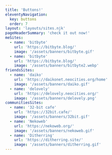 ```yaml
---
title: 'Buttons!'
eleventyNavigation:
  key: buttons
  order: 7
layout: 'layouts/sites.njk'
pageHeaderSummary: 'check it out now!'
meSites:
  - name: 'bitbyte'
    url: 'https://bitbyte.blog/'
    image: '/assets/banners/bitbyte.gif'
  - name: 'bitbyte'
    url: 'https://bitbyte.blog/'
    image: '/assets/banners/bitbyte2.webp'
friendsSites:
  - name: 'daiko'
    url: 'https://daikonet.neocities.org/home'
    image: '/assets/banners/daiko.gif'
  - name: 'delovely'
    url: 'https://delovely.neocities.org/'
    image: '/assets/banners/delovely.png'
communitiesSites:
  - name: '32-bit cafe'
    url: 'https://32bit.cafe/'
    image: '/assets/banners/32bit.gif'
  - name: 'Nekoweb'
    url: 'https://nekoweb.org/'
    image: '/assets/banners/nekoweb.gif'
  - name: 'Ditherring'
    url: 'https://ditherring.site/'
    image: '/assets/banners/ditherring.gif'
---
```


